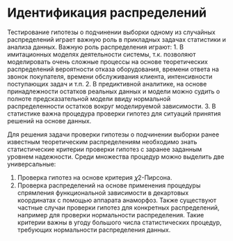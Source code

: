 # Идентификация распределений
Тестирование гипотезы о подчинении выборки одному из случайных распределений играет важную роль в
прикладных задачах статистики и анализа данных. Важную роль распределения играют:
     1. В имитационных моделях деятельности системы, т.к. позволяют моделировать очень сложные
процессы на основе теоретических распределений вероятности отказа оборудования, времени ответа
на звонок покупателя, времени обслуживания клиента, интенсивности поступающих задач и т.п.
     2. В предиктивной аналитике, на основе принадлежности остатков реальных данных и модели можно
судить о полноте предсказательной модели ввиду нормальной распределенности остатков вокруг
моделируемой зависимости.
     3. В статистике важна процедура проверки гипотез для ситуаций принятия решений на основе данных.

Для решения задачи проверки гипотезы о подчинении выборки ранее известным теоретическим
распределениям необходимо знать статистические критерии проверки гипотез с заранее заданным
уровнем надежности. Среди множества процедур можно выделить две универсальные:
1. Проверка гипотез на основе критерия 𝜒2-Пирсона.
2. Проверка распределений на основе применения процедуры спрямления функциональной
зависимости в декартовых координатах с помощью аппарата анаморфоз.
Также существуют частные случаи проверки гипотез для конкретных распределений, например для
проверки нормальности распределения. Такие критерии важны в угоду большого числа статистических
процедур, требующих нормальности распределения данных.

